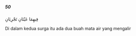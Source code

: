 ##### 50

<span class="ayah">فِيهِمَا عَيْنَانِ تَجْرِيَانِ</span>

<span class="ayah_translation">Di dalam kedua surga itu ada dua buah mata air yang mengalir</span>
